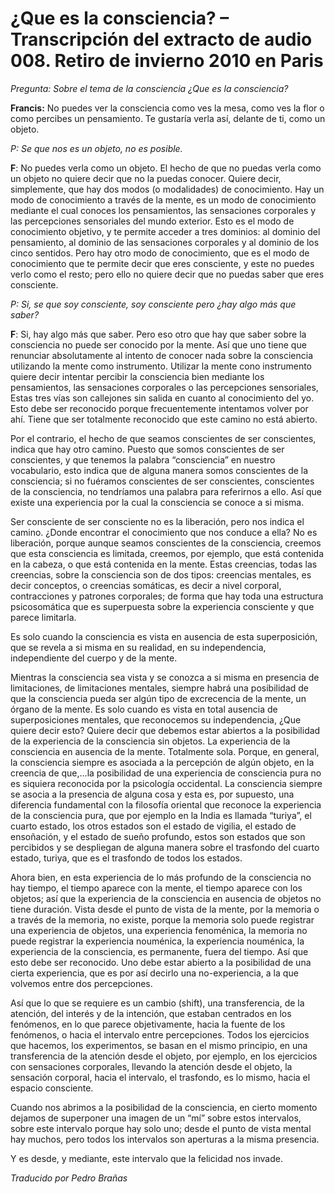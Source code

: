 # ¿Que es la consciencia? – Transcripción del extracto de audio 008. Retiro de invierno 2010 en Paris

_Pregunta: Sobre el tema de la consciencia ¿Que es la consciencia?_

**Francis:** No puedes ver la consciencia como ves la mesa, como ves la flor o como percibes un pensamiento. Te gustaría verla así, delante de ti, como un objeto.

_P: Se que nos es un objeto, no es posible._

**F**: No puedes verla como un objeto. El hecho de que no puedas verla como un objeto no quiere decir que no la puedas conocer. Quiere decir, simplemente, que hay dos modos (o modalidades) de conocimiento. Hay un modo de conocimiento a través de la mente, es un modo de conocimiento mediante el cual conoces los pensamientos, las sensaciones corporales y las percepciones sensoriales del mundo exterior. Esto es el modo de conocimiento objetivo, y te permite acceder a tres dominios: al dominio del pensamiento, al dominio de las sensaciones corporales y al dominio de los cinco sentidos. Pero hay otro modo de conocimiento, que es el modo de conocimiento que te permite decir que eres consciente, y este no puedes verlo como el resto; pero ello no quiere decir que no puedas saber que eres consciente.

_P: Si, se que soy consciente, soy consciente pero ¿hay algo más que saber?_

**F**: Si, hay algo más que saber. Pero eso otro que hay que saber sobre la consciencia no puede ser conocido por la mente. Así que uno tiene que renunciar absolutamente al intento de conocer nada sobre la consciencia utilizando la mente como instrumento. Utilizar la mente cono instrumento quiere decir intentar percibir la consciencia bien mediante los pensamientos, las sensaciones corporales o las percepciones sensoriales, Estas tres vías son callejones sin salida en cuanto al conocimiento del yo. Esto debe ser reconocido porque frecuentemente intentamos volver por ahí. Tiene que ser totalmente reconocido que este camino no está abierto.

Por el contrario, el hecho de que seamos conscientes de ser conscientes, indica que hay otro camino. Puesto que somos conscientes de ser conscientes, y que tenemos la palabra “consciencia” en nuestro vocabulario, esto indica que de alguna manera somos conscientes de la consciencia; si no fuéramos conscientes de ser conscientes, conscientes de la consciencia, no tendríamos una palabra para referirnos a ello. Así que existe una experiencia por la cual la consciencia se conoce a si misma.

Ser consciente de ser consciente no es la liberación, pero nos indica el camino. ¿Donde encontrar el conocimiento que nos conduce a ella? No es liberación, porque aunque seamos conscientes de la consciencia, creemos que esta consciencia es limitada, creemos, por ejemplo, que está contenida en la cabeza, o que está contenida en la mente. Estas creencias, todas las creencias, sobre la consciencia son de dos tipos: creencias mentales, es decir conceptos, o creencias somáticas, es decir a nivel corporal, contracciones y patrones corporales; de forma que hay toda una estructura psicosomática que es superpuesta sobre la experiencia consciente y que parece limitarla.

Es solo cuando la consciencia es vista en ausencia de esta superposición, que se revela a si misma en su realidad, en su independencia, independiente del cuerpo y de la mente.

Mientras la consciencia sea vista y se conozca a si misma en presencia de limitaciones, de limitaciones mentales, siempre habrá una posibilidad de que la consciencia pueda ser algún tipo de excrecencia de la mente, un órgano de la mente. Es solo cuando es vista en total ausencia de superposiciones mentales, que reconocemos su independencia, ¿Que quiere decir esto? Quiere decir que debemos estar abiertos a la posibilidad de la experiencia de la consciencia sin objetos. La experiencia de la consciencia en ausencia de la mente. Totalmente sola. Porque, en general, la consciencia siempre es asociada a la percepción de algún objeto, en la creencia de que,…la posibilidad de una experiencia de consciencia pura no es siquiera reconocida por la psicología occidental. La consciencia siempre se asocia a la presencia de alguna cosa y esta es, por supuesto, una diferencia fundamental con la filosofía oriental que reconoce la experiencia de la consciencia pura, que por ejemplo en la India es llamada “turiya”, el cuarto estado, los otros estados son el estado de vigilia, el estado de ensoñación, y el estado de sueño profundo, estos son estados que son percibidos y se despliegan de alguna manera sobre el trasfondo del cuarto estado, turiya, que es el trasfondo de todos los estados.

Ahora bien, en esta experiencia de lo más profundo de la consciencia no hay tiempo, el tiempo aparece con la mente, el tiempo aparece con los objetos; así que la experiencia de la consciencia en ausencia de objetos no tiene duración. Vista desde el punto de vista de la mente, por la memoria o a través de la memoria, no existe, porque la memoria solo puede registrar una experiencia de objetos, una experiencia fenoménica, la memoria no puede registrar la experiencia nouménica, la experiencia nouménica, la experiencia de la consciencia, es permanente, fuera del tiempo. Así que esto debe ser reconocido. Uno debe estar abierto a la posibilidad de una cierta experiencia, que es por así decirlo una no-experiencia, a la que volvemos entre dos percepciones.

Así que lo que se requiere es un cambio (shift), una transferencia, de la atención, del interés y de la intención, que estaban centrados en los fenómenos, en lo que parece objetivamente, hacia la fuente de los fenómenos, o hacia el intervalo entre percepciones. Todos los ejercicios que hacemos, los experimentos, se basan en el mismo principio, en una transferencia de la atención desde el objeto, por ejemplo, en los ejercicios con sensaciones corporales, llevando la atención desde el objeto, la sensación corporal, hacia el intervalo, el trasfondo, es lo mismo, hacia el espacio consciente.

Cuando nos abrimos a la posibilidad de la consciencia, en cierto momento dejamos de superponer una imagen de un “mí” sobre estos intervalos, sobre este intervalo porque hay solo uno; desde el punto de vista mental hay muchos, pero todos los intervalos son aperturas a la misma presencia.

Y es desde, y mediante, este intervalo que la felicidad nos invade.

_Traducido por Pedro Brañas_